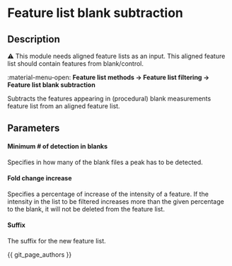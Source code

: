 # **Feature list blank subtraction**

## **Description**

:warning: This module needs aligned feature lists as an input. This aligned feature list should contain features from blank/control.

:material-menu-open: **Feature list methods → Feature list filtering → Feature list blank subtraction**

Subtracts the features appearing in (procedural) blank measurements feature list from an aligned feature list.

## **Parameters**

#### **Minimum # of detection in blanks**

Specifies in how many of the blank files a peak has to be detected.

#### **Fold change increase**

Specifies a percentage of increase of the intensity of a feature. If the intensity in the list to be filtered increases more than the given percentage to the blank, it will not be deleted from the feature list.

#### **Suffix**

The suffix for the new feature list.

{{ git_page_authors }}
